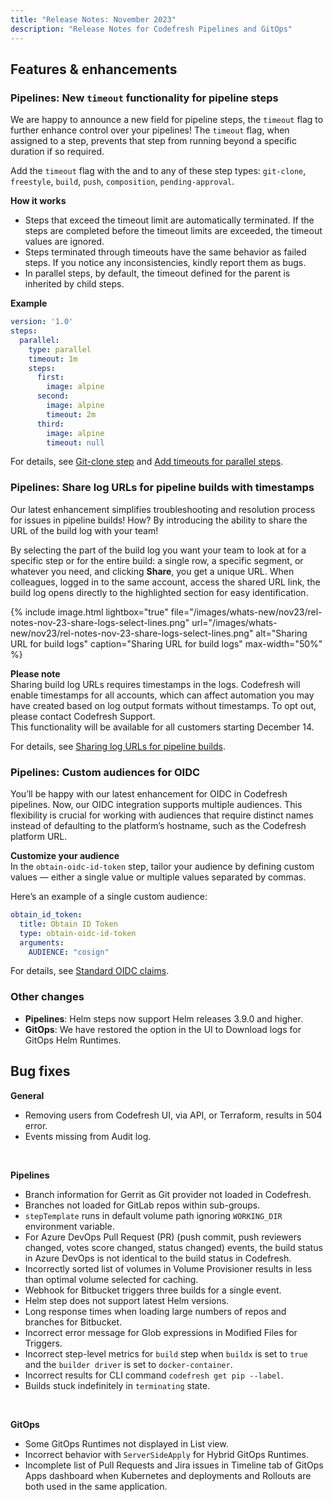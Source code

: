 ```yaml
---
title: "Release Notes: November 2023"
description: "Release Notes for Codefresh Pipelines and GitOps"
---
```


## Features & enhancements


### Pipelines: New `timeout` functionality for pipeline steps

We are happy to announce a new field for pipeline steps, the `timeout` flag to further enhance control over your pipelines!
The `timeout` flag, when assigned to a step, prevents that step from running beyond a specific duration if so required.

Add the `timeout` flag with the <duration> and <units> to any of these step types: `git-clone`, `freestyle`, `build`, `push`, `composition`, `pending-approval`.

**How it works**  
* Steps that exceed the timeout limit are automatically terminated. If the steps are completed before the timeout limits are exceeded, the timeout values are ignored.
* Steps terminated through timeouts have the same behavior as failed steps. If you notice any inconsistencies, kindly report them as bugs.
* In parallel steps, by default, the timeout defined for the parent is inherited by child steps.

**Example**  

```yaml
version: '1.0'
steps:
  parallel:
    type: parallel
    timeout: 1m
    steps:
      first:
        image: alpine
      second:
        image: alpine
        timeout: 2m 
      third:
        image: alpine
        timeout: null 
```
For details, see [Git-clone step]({{site.baseurl}}/docs/pipelines/steps/git-clone/) and [Add timeouts for parallel steps]({{site.baseurl}}/docs/pipelines/advanced-workflows/#add-timeouts-for-parallel-steps).

### Pipelines: Share log URLs for pipeline builds with timestamps
Our latest enhancement simplifies troubleshooting and resolution process for issues in pipeline builds! How? By introducing the ability to share the URL of the build log with your team! 

By selecting the part of the build log you want your team to look at for a specific step or for the entire build: a single row, a specific segment, or whatever you need, and clicking **Share**, you get a unique URL. 
When colleagues, logged in to the same account, access the shared URL link, the build log opens directly to the highlighted section for easy identification.

{% include 
image.html 
lightbox="true" 
file="/images/whats-new/nov23/rel-notes-nov-23-share-logs-select-lines.png" 
url="/images/whats-new/nov23/rel-notes-nov-23-share-logs-select-lines.png" 
alt="Sharing URL for build logs" 
caption="Sharing URL for build logs" 
max-width="50%" 
%}

**Please note**  
Sharing build log URLs requires timestamps in the logs. Codefresh will enable timestamps for all accounts, which can affect automation you may have created based on log output formats without timestamps. To opt out, please contact Codefresh Support.  
This functionality will be available for all customers starting December 14.


For details, see [Sharing log URLs for pipeline builds]({{site.baseurl}}/docs/pipelines/monitoring-pipelines/#sharing-log-urls-for-pipeline-builds).

### Pipelines: Custom audiences for OIDC
You’ll be happy with our latest enhancement for OIDC in Codefresh pipelines. Now, our OIDC integration supports multiple audiences. This flexibility is crucial for working with audiences that require distinct names instead of defaulting to the platform’s hostname, such as the Codefresh platform URL.

**Customize your audience**  
In the `obtain-oidc-id-token` step, tailor your audience by defining custom values — either a single value or multiple values separated by commas.

Here’s an example of a single custom audience:

```yaml
obtain_id_token:
  title: Obtain ID Token
  type: obtain-oidc-id-token
  arguments:
    AUDIENCE: "cosign"
```

For details, see [Standard OIDC claims]({{site.baseurl}}/docs/integrations/oidc-pipelines/#standard-oidc-claims).


### Other changes
* **Pipelines**: Helm steps now support Helm releases 3.9.0 and higher.
* **GitOps**: We have restored the option in the UI to Download logs for GitOps Helm Runtimes.



## Bug fixes

**General**  
* Removing users from Codefresh UI, via API, or Terraform, results in 504 error.
* Events missing from Audit log. 

<br>

**Pipelines**  
* Branch information for Gerrit as Git provider not loaded in Codefresh. 
* Branches not loaded for GitLab repos within sub-groups. 
* `stepTemplate` runs in default volume path ignoring `WORKING_DIR` environment variable. 
* For Azure DevOps Pull Request (PR) (push commit, push reviewers changed, votes score changed, status changed) events, the build status in Azure DevOps is not identical to the build status in Codefresh.
* Incorrectly sorted list of volumes in Volume Provisioner results in less than optimal volume selected for caching. 
* Webhook for Bitbucket triggers three builds for a single event. 
* Helm step does not support latest Helm versions. 
* Long response times when loading large numbers of repos and branches for Bitbucket.
* Incorrect error message for Glob expressions in Modified Files for Triggers. 
* Incorrect step-level metrics for `build` step when `buildx` is set to `true` and the `builder driver` is set to `docker-container`. 
* Incorrect results for CLI command `codefresh get pip --label`. 
* Builds stuck indefinitely in `terminating` state. 

<br>


**GitOps**  
* Some GitOps Runtimes not displayed in List view.
* Incorrect behavior with `ServerSideApply` for Hybrid GitOps Runtimes. 
* Incomplete list of Pull Requests and Jira issues in Timeline tab of GitOps Apps dashboard when Kubernetes and deployments and Rollouts are both used in the same application.  
